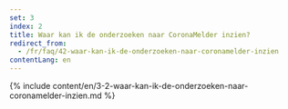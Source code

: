 ```yaml
---
set: 3
index: 2
title: Waar kan ik de onderzoeken naar CoronaMelder inzien?
redirect_from: 
  - /fr/faq/42-waar-kan-ik-de-onderzoeken-naar-coronamelder-inzien
contentLang: en
---
```

{% include content/en/3-2-waar-kan-ik-de-onderzoeken-naar-coronamelder-inzien.md %}
